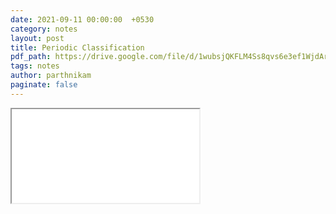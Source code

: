 ```yaml
---
date: 2021-09-11 00:00:00  +0530
category: notes
layout: post
title: Periodic Classification
pdf_path: https://drive.google.com/file/d/1wubsjQKFLM4Ss8qvs6e3ef1WjdArJlxM/preview?usp=sharing
tags: notes
author: parthnikam
paginate: false
---
```


<iframe class="embed-pdf" src="{{ page.pdf_path }}#toolbar=0" seamless="seamless" scrolling="no" style="overflow:hidden"></iframe>
